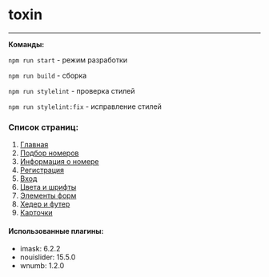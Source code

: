 # toxin

___
**Команды:**

`npm run start` - режим разработки 

`npm run build` - сборка

`npm run stylelint` - проверка стилей
    
`npm run stylelint:fix` - исправление стилей  

### Список страниц:

1. [Главная](https://toxin-hotel.netlify.app/landing-page.html)
2. [Подбор номеров](https://toxin-hotel.netlify.app/search-room.html)
3. [Информация о номере](https://toxin-hotel.netlify.app/room-details.html)
4. [Регистрация](https://toxin-hotel.netlify.app/registration.html)
5. [Вход](https://toxin-hotel.netlify.app/sign-in.html)
6. [Цвета и шрифты](https://toxin-hotel.netlify.app/colors-types.html)
7. [Элементы форм](https://toxin-hotel.netlify.app/form-elements.html)
8. [Хедер и футер](https://toxin-hotel.netlify.app/headers&footers.html)
8. [Карточки](https://toxin-hotel.netlify.app/cards.html)

#### Использованные плагины: 

+ imask: 6.2.2
+ nouislider: 15.5.0
+ wnumb: 1.2.0
